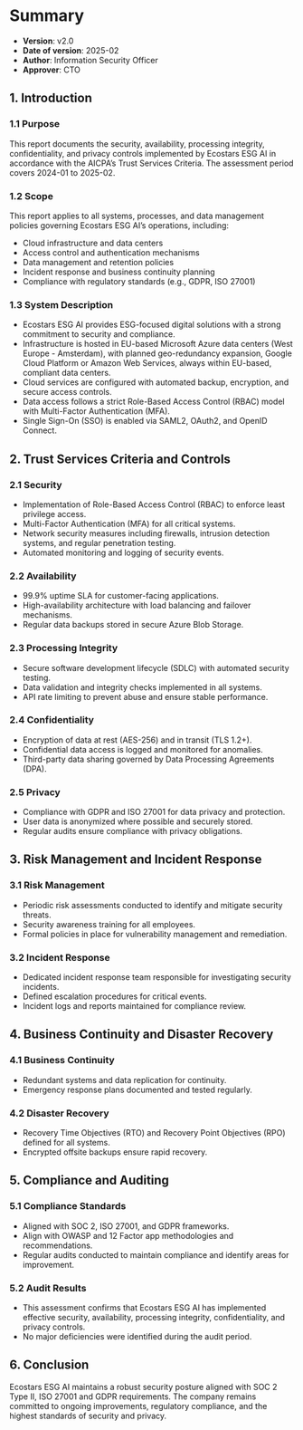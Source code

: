 # Summary
* **Version**: v2.0
* **Date of version**: 2025-02
* **Author**: Information Security Officer
* **Approver**: CTO


## 1. Introduction
### 1.1 Purpose
This report documents the security, availability, processing integrity, confidentiality, and privacy controls implemented by Ecostars ESG AI in accordance with the AICPA’s Trust Services Criteria. The assessment period covers 2024-01 to 2025-02.

### 1.2 Scope
This report applies to all systems, processes, and data management policies governing Ecostars ESG AI’s operations, including:
- Cloud infrastructure and data centers
- Access control and authentication mechanisms
- Data management and retention policies
- Incident response and business continuity planning
- Compliance with regulatory standards (e.g., GDPR, ISO 27001)

### 1.3 System Description
- Ecostars ESG AI provides ESG-focused digital solutions with a strong commitment to security and compliance.
- Infrastructure is hosted in EU-based Microsoft Azure data centers (West Europe - Amsterdam), with planned geo-redundancy expansion, Google Cloud Platform or Amazon Web Services, always within EU-based, compliant data centers.
- Cloud services are configured with automated backup, encryption, and secure access controls.
- Data access follows a strict Role-Based Access Control (RBAC) model with Multi-Factor Authentication (MFA).
- Single Sign-On (SSO) is enabled via SAML2, OAuth2, and OpenID Connect.

## 2. Trust Services Criteria and Controls
### 2.1 Security
- Implementation of Role-Based Access Control (RBAC) to enforce least privilege access.
- Multi-Factor Authentication (MFA) for all critical systems.
- Network security measures including firewalls, intrusion detection systems, and regular penetration testing.
- Automated monitoring and logging of security events.

### 2.2 Availability
- 99.9% uptime SLA for customer-facing applications.
- High-availability architecture with load balancing and failover mechanisms.
- Regular data backups stored in secure Azure Blob Storage.

### 2.3 Processing Integrity
- Secure software development lifecycle (SDLC) with automated security testing.
- Data validation and integrity checks implemented in all systems.
- API rate limiting to prevent abuse and ensure stable performance.

### 2.4 Confidentiality
- Encryption of data at rest (AES-256) and in transit (TLS 1.2+).
- Confidential data access is logged and monitored for anomalies.
- Third-party data sharing governed by Data Processing Agreements (DPA).

### 2.5 Privacy
- Compliance with GDPR and ISO 27001 for data privacy and protection.
- User data is anonymized where possible and securely stored.
- Regular audits ensure compliance with privacy obligations.

## 3. Risk Management and Incident Response
### 3.1 Risk Management
- Periodic risk assessments conducted to identify and mitigate security threats.
- Security awareness training for all employees.
- Formal policies in place for vulnerability management and remediation.

### 3.2 Incident Response
- Dedicated incident response team responsible for investigating security incidents.
- Defined escalation procedures for critical events.
- Incident logs and reports maintained for compliance review.

## 4. Business Continuity and Disaster Recovery
### 4.1 Business Continuity
- Redundant systems and data replication for continuity.
- Emergency response plans documented and tested regularly.

### 4.2 Disaster Recovery
- Recovery Time Objectives (RTO) and Recovery Point Objectives (RPO) defined for all systems.
- Encrypted offsite backups ensure rapid recovery.

## 5. Compliance and Auditing
### 5.1 Compliance Standards
- Aligned with SOC 2, ISO 27001, and GDPR frameworks.
- Align with OWASP and 12 Factor app methodologies and recommendations.
- Regular audits conducted to maintain compliance and identify areas for improvement.

### 5.2 Audit Results
- This assessment confirms that Ecostars ESG AI has implemented effective security, availability, processing integrity, confidentiality, and privacy controls.
- No major deficiencies were identified during the audit period.

## 6. Conclusion
Ecostars ESG AI maintains a robust security posture aligned with SOC 2 Type II, ISO 27001 and GDPR requirements. The company remains committed to ongoing improvements, regulatory compliance, and the highest standards of security and privacy.

